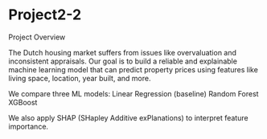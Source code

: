 # Project2-2
Project Overview

The Dutch housing market suffers from issues like overvaluation and inconsistent appraisals. Our goal is to build a reliable and explainable machine learning model that can predict property prices using features like living space, location, year built, and more.

We compare three ML models:
    Linear Regression (baseline)
    Random Forest
    XGBoost

We also apply SHAP (SHapley Additive exPlanations) to interpret feature importance.
